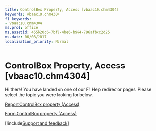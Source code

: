 ```yaml
---
title: ControlBox Property, Access [vbaac10.chm4304]
keywords: vbaac10.chm4304
f1_keywords:
- vbaac10.chm4304
ms.prod: office
ms.assetid: 455b20c6-7bf8-4be6-b964-796afbcc2d25
ms.date: 06/08/2017
localization_priority: Normal
---
```



# ControlBox Property, Access [vbaac10.chm4304]

Hi there! You have landed on one of our F1 Help redirector pages. Please select the topic you were looking for below.

[Report.ControlBox property (Access)](https://msdn.microsoft.com/library/440dd25d-4792-2a92-beac-21dbcf478b62%28Office.15%29.aspx)

[Form.ControlBox property (Access)](https://msdn.microsoft.com/library/c4d9976c-631d-ae99-0c5d-e7008bbdadf9%28Office.15%29.aspx)

[!include[Support and feedback](~/includes/feedback-boilerplate.md)]